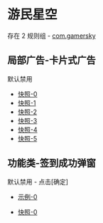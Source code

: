 # 游民星空

存在 2 规则组 - [com.gamersky](/src/apps/com.gamersky.ts)

## 局部广告-卡片式广告

默认禁用

- [快照-0](https://i.gkd.li/i/13451220)
- [快照-1](https://i.gkd.li/i/13635580)
- [快照-2](https://i.gkd.li/i/13451258)
- [快照-3](https://i.gkd.li/i/14622935)
- [快照-4](https://i.gkd.li/i/13635579)
- [快照-5](https://i.gkd.li/i/13759484)

## 功能类-签到成功弹窗

默认禁用 - 点击[确定]

- [示例-0](https://m.gkd.li/57941037/696e417a-3100-43a2-a401-f4f80dfa9f47)

- [快照-0](https://i.gkd.li/i/14761502)
